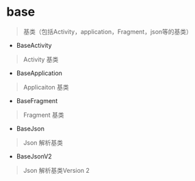 # base
> 基类（包括Activity，application，Fragment，json等的基类）

- BaseActivity
> Activity 基类

- BaseApplication
> Applicaiton 基类

- BaseFragment
> Fragment 基类

- BaseJson
> Json 解析基类

- BaseJsonV2
> Json 解析基类Version 2